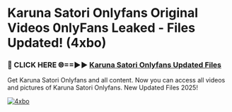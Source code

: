 # Karuna Satori Onlyfans Original Videos 0nlyFans Leaked - Files Updated! (4xbo)

<h3>🔴 CLICK HERE 🌐==►► <a href="https://tinyurl.com/ehrbuxhb" rel="nofollow">Karuna Satori Onlyfans Updated Files</a></h3>

Get Karuna Satori Onlyfans and all content. Now you can access all videos and pictures of Karuna Satori Onlyfans. New Updated Files 2025!

[![4xbo](https://i.imgur.com/lVYEuWS.gif)](https://tinyurl.com/ehrbuxhb)
